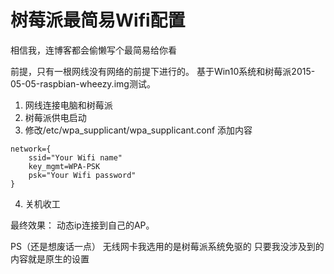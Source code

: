 # 树莓派最简易Wifi配置

相信我，连博客都会偷懒写个最简易给你看

前提，只有一根网线没有网络的前提下进行的。
基于Win10系统和树莓派2015-05-05-raspbian-wheezy.img测试。

1. 网线连接电脑和树莓派
2. 树莓派供电启动
3. 修改/etc/wpa_supplicant/wpa_supplicant.conf
    添加内容
```
network={
    ssid="Your Wifi name"
    key_mgmt=WPA-PSK
    psk="Your Wifi password"
}
```
4. 关机收工

最终效果：
动态ip连接到自己的AP。

PS（还是想废话一点）
无线网卡我选用的是树莓派系统免驱的
只要我没涉及到的内容就是原生的设置